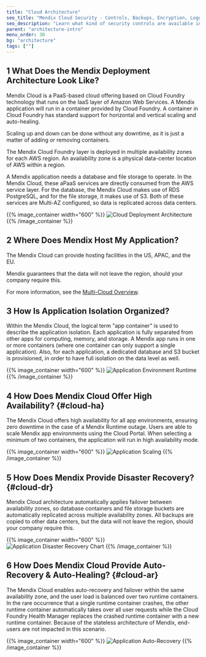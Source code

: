 ```yaml
---
title: "Cloud Architecture"
seo_title: "Mendix Cloud Security - Controls, Backups, Encryption, Logging & Audit Trails"
seo_description: "Learn what kind of security controls are available in the Mendix Cloud, how data in transit secured, backups, encryption, logging & audit trails, & more."
parent: "architecture-intro"
menu_order: 30
bg: "architecture"
tags: [""]
---
```


## 1 What Does the Mendix Deployment Architecture Look Like?

Mendix Cloud is a PaaS-based cloud offering based on Cloud Foundry technology that runs on the IaaS layer of Amazon Web Services. A Mendix application will run in a container provided by Cloud Foundry. A container in Cloud Foundry has standard support for horizontal and vertical scaling and auto-healing.

Scaling up and down can be done without any downtime, as it is just a matter of adding or removing containers.

The Mendix Cloud Foundry layer is deployed in multiple availability zones for each AWS region. An availability zone is a physical data-center location of AWS within a region.

A Mendix application needs a database and file storage to operate. In the Mendix Cloud, these aPaaS services are directly consumed from the AWS service layer. For the database, the Mendix Cloud makes use of RDS PostgreSQL, and for the file storage, it makes use of S3. Both of these services are Multi-AZ configured, so data is replicated across data centers.

{{% image_container width="600" %}}
![Cloud Deployment Architecture](attachments/figure-7-mendix-cloud-deployment-architecture.png)
{{% /image_container %}}

## 2 Where Does Mendix Host My Application?

The Mendix Cloud can provide hosting facilities in the US, APAC, and the EU.

Mendix guarantees that the data will not leave the region, should your company require this.

For more information, see the [Multi-Cloud Overview](../app-capabilities/multi-cloud-overview).

## 3 How Is Application Isolation Organized?

Within the Mendix Cloud, the logical term "app container" is used to describe the application isolation. Each application is fully separated from other apps for computing, memory, and storage. A Mendix app runs in one or more containers (where one container can only support a single application). Also, for each application, a dedicated database and S3 bucket is provisioned, in order to have full isolation on the data level as well.

{{% image_container width="600" %}}
![Application Environment Runtime](attachments/environment-runtime-container.png)
{{% /image_container %}}

## 4 How Does Mendix Cloud Offer High Availability? {#cloud-ha}

The Mendix Cloud offers high availability for all app environments, ensuring zero downtime in the case of a Mendix Runtime outage. Users are able to scale Mendix app environments using the Cloud Portal. When selecting a minimum of two containers, the application will run in high availability mode.

{{% image_container width="600" %}}
![Application Scaling](attachments/figure-11-mendix-app-scaling.png)
{{% /image_container %}}

## 5 How Does Mendix Provide Disaster Recovery? {#cloud-dr}

Mendix Cloud architecture automatically applies failover between availability zones, so database containers and file storage buckets are automatically replicated across multiple availability zones. All backups are copied to other data centers, but the data will not leave the region, should your company require this.

{{% image_container width="600" %}}
![Application Disaster Recovery Chart](attachments/figure-12-multi-az-deployment-in-mendix-cloud.png)
{{% /image_container %}}

## 6 How Does Mendix Cloud Provide Auto-Recovery & Auto-Healing? {#cloud-ar}

The Mendix Cloud enables auto-recovery and failover within the same availability zone, and the user load is balanced over two runtime containers. In the rare occurrence that a single runtime container crashes, the other runtime container automatically takes over all user requests while the Cloud Foundry Health Manager replaces the crashed runtime container with a new runtime container. Because of the stateless architecture of Mendix, end-users are not impacted in this scenario.

{{% image_container width="600" %}}
![Application Auto-Recovery](attachments/figure-13-auto-recovery-in-mendix-cloud.png)
{{% /image_container %}}
